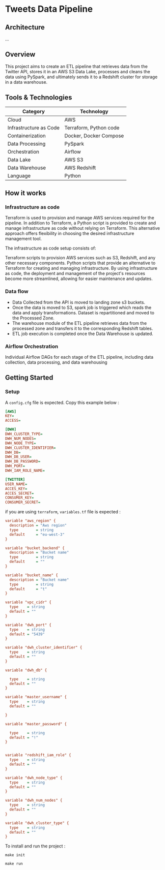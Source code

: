 # Tweets Data Pipeline

## Architecture
... 

## Overview

This project aims to create an ETL pipeline that retrieves data from the Twitter API, stores it in an AWS S3 Data Lake, processes and cleans the data using PySpark, and ultimately sends it to a Redshift cluster for storage in a data warehouse.

## Tools & Technologies

| Category                | Technology                 |
|-------------------------|----------------------------|
| Cloud                   | AWS                        |
| Infrastructure as Code  | Terraform, Python code     |
| Containerization        | Docker, Docker Compose     |
| Data Processing         | PySpark                    |
| Orchestration           | Airflow                    |
| Data Lake               | AWS S3                     |
| Data Warehouse          | AWS Redshift               |
| Language                | Python                     |



## How it works 

### Infrastructure as code 

Terraform is used to provision and manage AWS services required for the pipeline. In addition to Terraform, a Python script is provided to create and manage infrastructure as code without relying on Terraform. This alternative approach offers flexibility in choosing the desired infrastructure management tool.

The infrastructure as code setup consists of:

Terraform scripts to provision AWS services such as S3, Redshift, and any other necessary components.
Python scripts that provide an alternative to Terraform for creating and managing infrastructure.
By using infrastructure as code, the deployment and management of the project's resources become more streamlined, allowing for easier maintenance and updates.

### Data flow 
- Data Collected from the API is moved to landing zone s3 buckets.
- Once the data is moved to S3, spark job is triggered which reads the data and apply transformations. Dataset is repartitioned and moved to the Processed Zone. 
- The warehouse module of the ETL pipeline retrieves data from the processed zone and transfers it to the corresponding Redshift tables.
- ETL job execution is completed once the Data Warehouse is updated.

### Airflow Orchestration
Individual Airflow DAGs for each stage of the ETL pipeline, including data collection, data processing, and data warehousing

## Getting Started

### Setup 

A `config.cfg` file is expected. Copy this example below : 

```ini
[AWS]  
KEY=
ACCESS=

[DWH]
DWH_CLUSTER_TYPE=
DWH_NUM_NODES=
DWH_NODE_TYPE=
DWH_CLUSTER_IDENTIFIER=
DWH_DB=
DWH_DB_USER=
DWH_DB_PASSWORD=
DWH_PORT=
DWH_IAM_ROLE_NAME=

[TWITTER] 
USER_NAME=
ACCES_KEY=
ACCES_SECRET=
CONSUMER_KEY=
CONSUMER_SECRET= 
```
if you are using `terraform`, `variables.tf` file is expected : 

```ini
variable "aws_region" {
  description = "Aws region"
  type        = string
  default     = "eu-west-3"
}

variable "bucket_backend" {
  description = "Bucket name"
  type        = string
  default     = ""
}

variable "bucket_name" {
  description = "Bucket name"
  type        = string
  default     = "t"
}

variable "vpc_cidr" {
  type    = string
  default = ""
}

variable "dwh_port" {
  type    = string
  default = "5439"
}

variable "dwh_cluster_identifier" {
  type    = string
  default = ""
}

variable "dwh_db" {

  type    = string
  default = ""
}

variable "master_username" {
  type    = string
  default = ""

}

variable "master_password" {

  type    = string
  default = "!"
}


variable "redshift_iam_role" {
  type    = string
  default = ""
}

variable "dwh_node_type" {
  type    = string
  default = ""
}

variable "dwh_num_nodes" {
  type    = string
  default = ""
}

variable "dwh_cluster_type" {
  type    = string
  default = ""
}

```


To install and run the project : 

`make init`

`make run`

